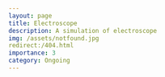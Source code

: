 ```yaml
---
layout: page
title: Electroscope
description: A simulation of electroscope 
img: /assets/notfound.jpg
redirect:/404.html
importance: 3
category: Ongoing
---
```


